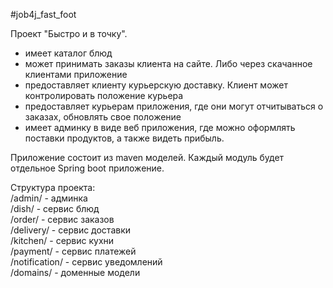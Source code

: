 #job4j_fast_foot

Проект "Быстро и в точку".  

- имеет каталог блюд  
- может принимать заказы клиента на сайте. Либо через скачанное клиентами приложение  
- предоставляет клиенту курьерскую доставку. Клиент может контролировать положение курьера  
- предоставляет курьерам приложения, где они могут отчитываться о заказах, обновлять свое положение  
- имеет админку в виде веб приложения, где можно оформлять поставки продуктов, а также видеть прибыль.  

Приложение состоит из maven моделей. Каждый модуль будет отдельное Spring boot приложение.  

Структура проекта:  
/admin/ - админка  
/dish/ - сервис блюд  
/order/ - сервис заказов  
/delivery/ - сервис доставки  
/kitchen/ - сервис кухни  
/payment/ - сервис платежей  
/notification/ - сервис уведомлений  
/domains/ - доменные модели  